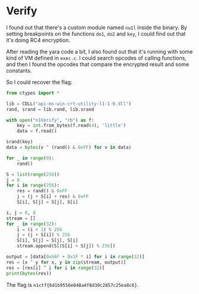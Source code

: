 # Verify

I found out that there's a custom module named `nu1l` inside the binary.
By setting breakpoints on the functions `do1`, `do2` and `key`,
I could find out that it's doing RC4 encryption.

After reading the yara code a bit, I also found out that it's running with some kind of VM
defined in `exec.c`. I could search opcodes of calling functions, and then I found the opcodes
that compare the encrypted result and some constants.

So I could recover the flag:
```py
from ctypes import *

lib = CDLL("api-ms-win-crt-utility-l1-1-0.dll")
rand, srand = lib.rand, lib.srand

with open("n1Verify", "rb") as f:
    key = int.from_bytes(f.read(4), 'little')
    data = f.read()

srand(key)
data = bytes(v ^ (rand() & 0xFF) for v in data)

for _ in range(9):
    rand()

S = list(range(256))
j = 0
for i in range(256):
    res = rand() & 0xFF
    j = (j + S[i] + res) & 0xFF
    S[i], S[j] = S[j], S[i]

i, j = 0, 0
stream = []
for _ in range(32):
    i = (i + 1) % 256
    j = (j + S[i]) % 256
    S[i], S[j] = S[j], S[i]
    stream.append(S[(S[i] + S[j]) % 256])

output = [data[0x66F + 0x1F * i] for i in range(32)]
res = [x ^ y for x, y in zip(stream, output)]
res = [res[i] ^ i for i in range(32)]
print(bytes(res))
```

The flag is `n1ctf{6d1b9556e048a4f8d30c2857c25ea8c6}`.